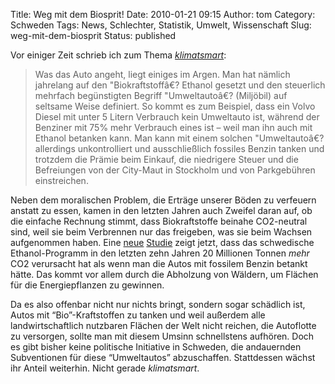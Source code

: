 Title: Weg mit dem Biosprit!
Date: 2010-01-21 09:15
Author: tom
Category: Schweden
Tags: News, Schlechter, Statistik, Umwelt, Wissenschaft
Slug: weg-mit-dem-biosprit
Status: published

Vor einiger Zeit schrieb ich zum Thema
[*klimatsmart*](http://www.fiket.de/2009/07/09/wort-der-woche-klimatsmart/):

> Was das Auto angeht, liegt einiges im Argen. Man hat nämlich jahrelang
> auf den "Biokraftstoffâ€? Ethanol gesetzt und den steuerlich mehrfach
> begünstigten Begriff "Umweltautoâ€? (Miljöbil) auf seltsame Weise
> definiert. So kommt es zum Beispiel, dass ein Volvo Diesel mit unter 5
> Litern Verbrauch kein Umweltauto ist, während der Benziner mit 75%
> mehr Verbrauch eines ist – weil man ihn auch mit Ethanol betanken
> kann. Man kann mit einem solchen "Umweltautoâ€? allerdings
> unkontrolliert und ausschließlich fossiles Benzin tanken und trotzdem
> die Prämie beim Einkauf, die niedrigere Steuer und die Befreiungen von
> der City-Maut in Stockholm und von Parkgebühren einstreichen.

Neben dem moralischen Problem, die Erträge unserer Böden zu verfeuern
anstatt zu essen, kamen in den letzten Jahren auch Zweifel daran auf, ob
die einfache Rechnung stimmt, dass Biokraftstoffe beinahe CO2-neutral
sind, weil sie beim Verbrennen nur das freigeben, was sie beim Wachsen
aufgenommen haben. Eine
[neue](http://www.dn.se/opinion/signerat/etanol-en-politisk-atervandsgrand-1.1029938)
[Studie](http://www.dn.se/nyheter/sverige/expertgrupp-etanolen-okar-utslappen-1.1029315)
zeigt jetzt, dass das schwedische Ethanol-Programm in den letzten zehn
Jahren 20 Millionen Tonnen *mehr* CO2 verursacht hat als wenn man die
Autos mit fossilem Benzin betankt hätte. Das kommt vor allem durch die
Abholzung von Wäldern, um Flächen für die Energiepflanzen zu gewinnen.

Da es also offenbar nicht nur nichts bringt, sondern sogar schädlich
ist, Autos mit “Bio”-Kraftstoffen zu tanken und weil außerdem alle
landwirtschaftlich nutzbaren Flächen der Welt nicht reichen, die
Autoflotte zu versorgen, sollte man mit diesem Umsinn schnellstens
aufhören. Doch es gibt bisher keine politische Initiative in Schweden,
die andauernden Subventionen für diese “Umweltautos” abzuschaffen.
Stattdessen wächst ihr Anteil weiterhin. Nicht gerade *klimatsmart*.

